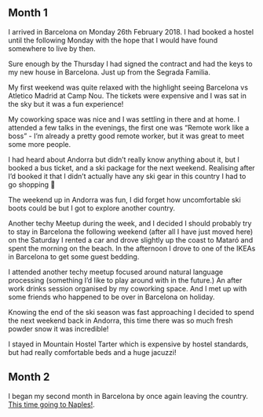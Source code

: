 <!--moml:meta
Title: Living in Barcelona
Date: 2018-02-01
Hero: view-out-from-montjuic-castle
Intro: I decided to move to Barcelona, I'm going to keep updating this post with things I've been up to while I'm here.
-->

## Month 1

I arrived in Barcelona on Monday 26th February 2018. I had booked a hostel until the following Monday with the hope that I would have found somewhere to live by then.

Sure enough by the Thursday I had signed the contract and had the keys to my new house in Barcelona. Just up from the Segrada Familia.

My first weekend was quite relaxed with the highlight seeing Barcelona vs Atletico Madrid at Camp Nou. The tickets were expensive and I was sat in the sky but it was a fun experience!

<gallery>
    <gallery-photo path="barcelona-atletico-madrid-camp-nou"></gallery-photo>
</gallery>

My coworking space was nice and I was settling in there and at home. I attended a few talks in the evenings, the first one was “Remote work like a boss” - I’m already a pretty good remote worker, but it was great to meet some more people.

<gallery>
    <gallery-photo path="desk"></gallery-photo>
    <gallery-photo path="segrada-familia"></gallery-photo>
    <gallery-photo path="coworking-tarrace"></gallery-photo>
    <gallery-photo path="arc-de-triomf"></gallery-photo>
    <gallery-photo path="coworking-office"></gallery-photo>
</gallery>

I had heard about Andorra but didn’t really know anything about it, but I booked a bus ticket, and a ski package for the next weekend. Realising after I’d booked it that I didn’t actually have any ski gear in this country I had to go shopping 🙈

The weekend up in Andorra was fun, I did forget how uncomfortable ski boots could be but I got to explore another country.

<gallery>
    <gallery-photo path="andorra-1"></gallery-photo>
    <gallery-photo path="joel-vardy-in-andorra"></gallery-photo>
    <gallery-photo path="andorra-2"></gallery-photo>
    <gallery-photo path="l'abarset-party-andorra"></gallery-photo>
</gallery>

Another techy Meetup during the week, and I decided I should probably try to stay in Barcelona the following weekend (after all I have just moved here) on the Saturday I rented a car and drove slightly up the coast to Mataró and spent the morning on the beach. In the afternoon I drove to one of the IKEAs in Barcelona to get some guest bedding.

I attended another techy meetup focused around natural language processing (something I’d like to play around with in the future.) An after work drinks session organised by my coworking space. And I met up with some friends who happened to be over in Barcelona on holiday.

<gallery>
    <gallery-photo path="barcelona-panorama"></gallery-photo>
</gallery>

Knowing the end of the ski season was fast approaching I decided to spend the next weekend back in Andorra, this time there was so much fresh powder snow it was incredible!

I stayed in Mountain Hostel Tarter which is expensive by hostel standards, but had really comfortable beds and a huge jacuzzi!

## Month 2

I began my second month in Barcelona by once again leaving the country. [This time going to Naples!](/2018-naples/).
